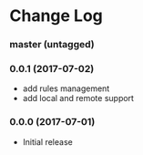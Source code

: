 Change Log
==========

### master (untagged)

### 0.0.1 (2017-07-02)

* add rules management
* add local and remote support

### 0.0.0 (2017-07-01)

* Initial release
